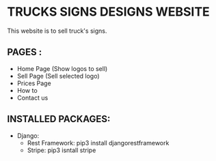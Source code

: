 # TRUCKS SIGNS DESIGNS WEBSITE

This website is to sell truck's signs.

## PAGES :
- Home Page (Show logos to sell)
- Sell Page (Sell selected logo)
- Prices Page
- How to
- Contact us

## INSTALLED PACKAGES:
- Django:
  - Rest Framework: pip3 install djangorestframework
  - Stripe: pip3 isntall stripe
